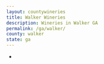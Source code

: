 ```yaml
---
layout: countywineries
title: Walker Wineries
description: Wineries in Walker GA
permalink: /ga/walker/
county: walker
state: ga
---
```

-
